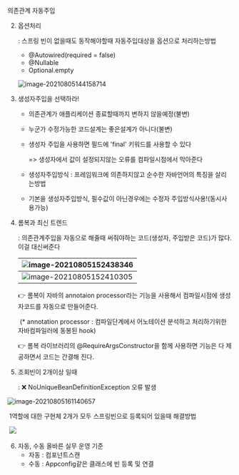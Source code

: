 의존관계 자동주입

2. 옵션처리

   : 스프링 빈이 없을때도 동작해야할때 자동주입대상을 옵션으로 처리하는방법

   - @Autowired(required = false)
   - @Nullable
   - Optional.empty

   ![image-20210805144158714](C:\Users\이보미\AppData\Roaming\Typora\typora-user-images\image-20210805144158714.png)

3. 생성자주입을 선택하라!

   - 의존관계가 애플리케이션 종료할때까지 변하지 않을예정(불변)

   - 누군가 수정가능한 코드설계는 좋은설계가 아니다(불변)

   - 생성자 주입을 사용하면 필드에 'final' 키워드를 사용할 수 있다

     => 생성자에서 값이 설정되지않는 오류를 컴파일시점에서 막아준다

   - 생성자주입방식 : 프레임워크에 의존하지않고 순수한 자바언어의 특징을 살리는방법

   - 기본을 생성자주입방식, 필수값이 아닌경우에는 수정자 주입방식사용!(동시사용가능)

     

4. 롬복과 최신 트렌드

   : 의존관계주입을 자동으로 해줄때 써줘야하는 코드(생성자, 주입받은 코드)가 많다. 이걸 대신써준다

   | ![image-20210805152438346](C:\Users\이보미\AppData\Roaming\Typora\typora-user-images\image-20210805152438346.png) |
   | :----------------------------------------------------------- |
   | ![image-20210805152410305](C:\Users\이보미\AppData\Roaming\Typora\typora-user-images\image-20210805152410305.png) |

   👉 롬복이 자바의 annotaion processor라는 기능을 사용해서 컴파일시점에 생성자코드를 자동으로 만들어준다.

   ​		(* annotation processor : 컴파일단계에서 어노테이션 분석하고 처리하기위한 자바컴파일러에 동봉된 hook)

   👉 롬복 라이브러리의 @RequireArgsConstructor을 함께 사용하면 기능은 다 제공하면서 코드는 간결해 진다.

   

5. 조회빈이 2개이상 일때

   : ❌ NoUniqueBeanDefinitionException 오류 발생

![image-20210805161140657](C:\Users\이보미\AppData\Roaming\Typora\typora-user-images\image-20210805161140657.png)

​    1역할에 대한 구현체 2개가 모두 스프링빈으로 등록되어 있을때 해결방법	

​	![](https://mail.naver.com/read/image/?mailSN=16376&attachIndex=2&contentType=image/png&offset=1408&size=176558&mimeSN=1628212498.346723.63141.30464&org=1&u=bomvll)

6. 자동, 수동 올바른 실무 운영 기준
   - 자동 : 컴포넌트스캔
   - 수동 : Appconfig같은 클래스에 빈 등록 및 연결

